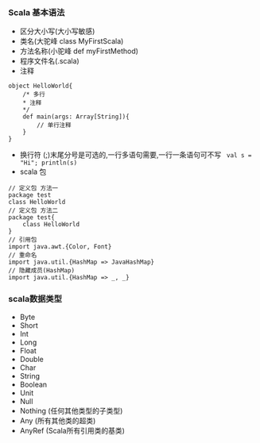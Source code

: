 ### Scala 基本语法
- 区分大小写(大小写敏感)
- 类名(大驼峰 class MyFirstScala)
- 方法名称(小驼峰 def myFirstMethod)
- 程序文件名(.scala)
- 注释
```
object HelloWorld{
    /* 多行
    * 注释
    */
    def main(args: Array[String]){
        // 单行注释
    }
}
```
- 换行符 (;)末尾分号是可选的,一行多语句需要,一行一条语句可不写
` val s = "Hi"; println(s)`
- scala 包
```
// 定义包 方法一
package test
class HelloWorld
// 定义包 方法二
package test{
    class HelloWorld
}
// 引用包
import java.awt.{Color, Font}
// 重命名
import java.util.{HashMap => JavaHashMap}
// 隐藏成员(HashMap)
import java.util.{HashMap => _, _}
```
### scala数据类型
- Byte
- Short
- Int
- Long
- Float
- Double
- Char
- String
- Boolean
- Unit
- Null
- Nothing (任何其他类型的子类型)
- Any (所有其他类的超类)
- AnyRef (Scala所有引用类的基类)

